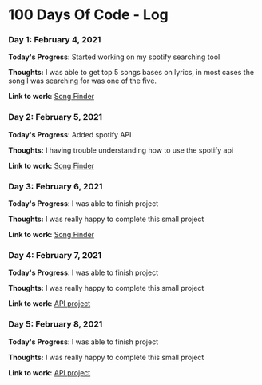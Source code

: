 # 100 Days Of Code - Log

### Day 1: February 4, 2021

**Today's Progress**: Started working on my spotify searching tool

**Thoughts:** I was able to get top 5 songs bases on lyrics, in most cases the song I was searching for was one of the five. 

**Link to work:** [Song Finder](https://github.com/dannyzamora/SongFinder)

### Day 2: February 5, 2021

**Today's Progress**: Added spotify API

**Thoughts:** I having trouble understanding how to use the spotify api 

**Link to work:** [Song Finder](https://github.com/dannyzamora/SongFinder)

### Day 3: February 6, 2021

**Today's Progress**: I was able to finish project

**Thoughts:** I was really happy to complete this small project 

**Link to work:** [Song Finder](https://github.com/dannyzamora/SongFinder)

### Day 4: February 7, 2021

**Today's Progress**: I was able to finish project

**Thoughts:** I was really happy to complete this small project 

**Link to work:** [API project](https://github.com/dannyzamora/APIs-and-Microservices)

### Day 5: February 8, 2021

**Today's Progress**: I was able to finish project

**Thoughts:** I was really happy to complete this small project 

**Link to work:** [API project](https://github.com/dannyzamora/APIs-and-Microservices)


